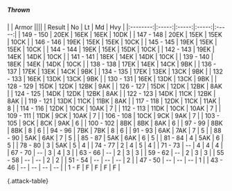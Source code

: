 ##### Thrown

|      |   Armor   ||||
|   Result   |   No   |   Lt   |   Md   |   Hvy   |
|:--------:|:-----:|:-----:|:-----:|:-----:|
| 149 - 150 | 20EK | 16EK | 16EK | 10DK |
| 147 - 148 | 20EK | 15EK | 15EK | 10CK |
| 146 - 146 | 19EK | 15EK | 15EK | 10CK |
| 145 - 145 | 19EK | 15EK | 15EK | 10CK |
| 144 - 144 | 19EK | 15EK | 15DK | 10CK |
| 142 - 143 | 19EK | 14EK | 14DK | 10CK |
| 141 - 141 | 18EK | 14EK | 14DK | 10CK |
| 139 - 140 | 18EK | 14EK | 14DK | 10CK |
| 138 - 138 | 17EK | 14EK | 14CK | 9BK |
| 136 - 137 | 17EK | 13EK | 14CK | 9BK |
| 134 - 135 | 17EK | 13EK | 13CK | 9BK |
| 132 - 133 | 16EK | 13DK | 13CK | 9BK |
| 130 - 131 | 16EK | 13DK | 13CK | 9BK |
| 128 - 129 | 15DK | 12DK | 12BK | 9AK |
| 126 - 127 | 15DK | 12DK | 12BK | 8AK |
| 124 - 125 | 14DK | 12DK | 12BK | 8AK |
| 122 - 123 | 14DK | 11CK | 12BK | 8AK |
| 119 - 121 | 13DK | 11CK | 11BK | 8AK |
| 117 - 118 | 12DK | 11CK | 11AK | 8 |
| 114 - 116 | 12DK | 10CK | 10AK | 7 |
| 112 - 113 | 11DK | 10CK | 10AK | 7 |
| 109 - 111 | 11DK | 9CK | 10AK | 7 |
| 106 - 108 | 10CK | 9CK | 9AK | 7 |
| 103 - 105 | 9CK | 8CK | 9AK | 6 |
| 100 - 102 | 8BK | 8BK | 8AK | 6 |
| 97 - 99 | 8BK | 8BK | 8 | 6 |
| 94 - 96 | 7BK | 7BK | 8 | 6 |
| 91 - 93 | 6AK | 7AK | 7 | 5 |
| 88 - 90 | 5AK | 6AK | 7 | 5 |
| 85 - 87 | 5AK | 6AK | 6 | 5 |
| 81 - 84 | 4 | 5AK | 6 | 5 |
| 78 - 80 | 3 | 5AK | 5 | 4 |
| 74 - 77 | 2 | 4 | 5 | 4 |
| 71 - 73 | --  | 4 | 4 | 4 |
| 67 - 70 | --  | 3 | 4 | 3 |
| 63 - 66 | --  | 2 | 3 | 3 |
| 59 - 62 | --  | 2 | 3 | 3 |
| 55 - 58 | --  | --  | 2 | 2 |
| 51 - 54 | --  | --  | --  | 2 |
| 47 - 50 | --  | --  | --  | 1 |
| 43 - 46 | --  | --  | --  | --  |
| 1 - F | F | F | F | F |

{.attack-table}
